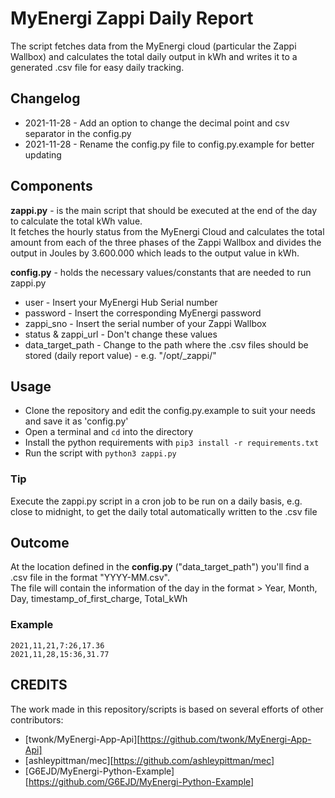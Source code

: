 # MyEnergi Zappi Daily Report

The script fetches data from the MyEnergi cloud (particular the Zappi Wallbox) and calculates the total daily output in kWh and writes it to a generated .csv file for easy daily tracking.

## Changelog

* 2021-11-28 - Add an option to change the decimal point and csv separator in the config.py
* 2021-11-28 - Rename the config.py file to config.py.example for better updating

## Components

**zappi.py** - is the main script that should be executed at the end of the day to calculate the total kWh value.  
It fetches the hourly status from the MyEnergi Cloud and calculates the total amount from each of the three phases of the Zappi Wallbox and divides the output in Joules by 3.600.000 which leads to the output value in kWh.

**config.py** - holds the necessary values/constants that are needed to run zappi.py

* user - Insert your MyEnergi Hub Serial number
* password - Insert the corresponding MyEnergi password
* zappi_sno - Insert the serial number of your Zappi Wallbox
* status & zappi_url - Don't change these values
* data_target_path - Change to the path where the .csv files should be stored (daily report value) - e.g. "/opt/_zappi/"

## Usage

* Clone the repository and edit the config.py.example to suit your needs and save it as 'config.py'
* Open a terminal and ```cd``` into the directory
* Install the python requirements with ```pip3 install -r requirements.txt```
* Run the script with ```python3 zappi.py```

### Tip

Execute the zappi.py script in a cron job to be run on a daily basis, e.g. close to midnight, to get the daily total automatically written to the .csv file

## Outcome

At the location defined in the **config.py** ("data_target_path") you'll find a .csv file in the format "YYYY-MM.csv".  
The file will contain the information of the day in the format > Year, Month, Day, timestamp_of_first_charge, Total_kWh

### Example

```csv
2021,11,21,7:26,17.36
2021,11,28,15:36,31.77
```

## CREDITS

The work made in this repository/scripts is based on several efforts of other contributors:

* [twonk/MyEnergi-App-Api][https://github.com/twonk/MyEnergi-App-Api]
* [ashleypittman/mec][https://github.com/ashleypittman/mec]
* [G6EJD/MyEnergi-Python-Example][https://github.com/G6EJD/MyEnergi-Python-Example]